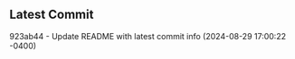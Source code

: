 
## Latest Commit
923ab44 - Update README with latest commit info (2024-08-29 17:00:22 -0400) <Yunxi-Zhou>
